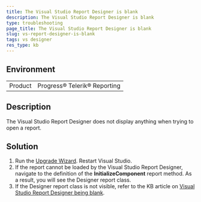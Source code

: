 ```yaml
---
title: The Visual Studio Report Designer is blank
description: The Visual Studio Report Designer is blank
type: troubleshooting
page_title: The Visual Studio Report Designer is blank
slug: vs-report-designer-is-blank
tags: vs designer
res_type: kb
---
```


## Environment
<table>
	<tr>
		<td>Product</td>
		<td>Progress® Telerik® Reporting</td>
	</tr>
</table>


## Description
The Visual Studio Report Designer does not display anything when trying to open a report. 

## Solution
1.	Run the [Upgrade Wizard](../ui-upgrade-wizard). Restart Visual Studio. 
2.	If the report cannot be loaded by the Visual Studio Report Designer, navigate to the definition of the __InitializeComponent__ report method. As a result, you will see the Designer report class. 
3.	If the Designer report class is not visible, refer to the KB article on [Visual Studio Report Designer being blank](/visual-studio-report-designer-is-blank). 
